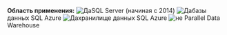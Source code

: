 <Token>**Область применения:** ![Да](media/yes.png)SQL Server (начиная с 2014) ![Да](media/yes.png)базы данных SQL Azure ![Да](media/yes.png)хранилище данных SQL Azure ![не](media/no.png) Parallel Data Warehouse </Token>